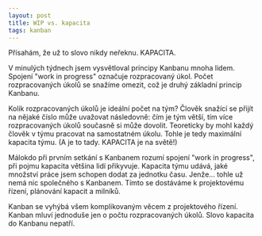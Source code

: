 ```yaml
---
layout: post
title: WIP vs. kapacita
tags: kanban
---
```


Přísahám, že už to slovo nikdy neřeknu. KAPACITA.

V minulých týdnech jsem vysvětloval principy Kanbanu mnoha lidem.
Spojení "work in progress" označuje rozpracovaný úkol.
Počet rozpracovaných úkolů se snažíme omezit, což je druhý základní princip Kanbanu.

Kolik rozpracovaných úkolů je ideální počet na tým?
Člověk snažící se přijít na nějaké číslo může uvažovat následovně:
čím je tým větší, tím více rozpracovaných úkolů současně si může dovolit.
Teoreticky by mohl každý člověk v týmu pracovat na samostatném úkolu.
Tohle je tedy maximální kapacita týmu. (A je to tady. KAPACITA je na světě!)

Málokdo při prvním setkání s Kanbanem rozumí spojení "work in progress",
při pojmu kapacita většina lidí přikyvuje.
Kapacita týmu udává, jaké množství práce jsem schopen dodat za jednotku času.
Jenže... tohle už nemá nic společného s Kanbanem. Tímto se dostáváme k projektovému řízení,
plánování kapacit a milníků.

Kanban se vyhýbá všem komplikovaným věcem z projektového řízení.
Kanban mluví jednoduše jen o počtu rozpracovaných úkolů.
Slovo kapacita do Kanbanu nepatří.

